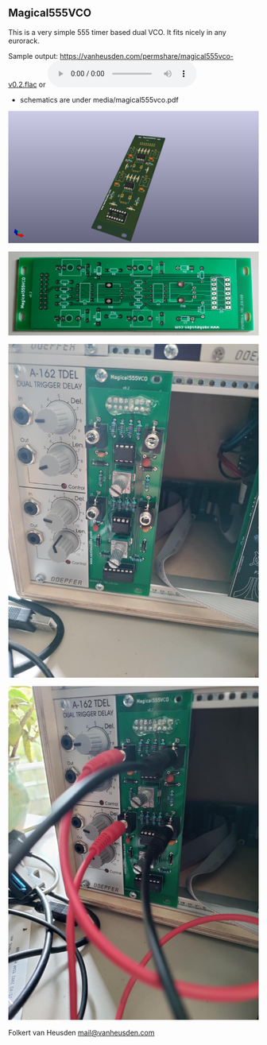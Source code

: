 Magical555VCO
-------------

This is a very simple 555 timer based dual VCO.
It fits nicely in any eurorack.

Sample output: https://vanheusden.com/permshare/magical555vco-v0.2.flac
or
![sample](https://vanheusden.com/permshare/magical555vco-v0.2.flac "sample")


* schematics are under media/magical555vco.pdf


![3D](media/magical555vco-3d.png "3D")

![PCB](media/pcb.jpg "PCB")

![installed](media/mounted-in-rack.jpg "installed")

![in use](media/with-cables.jpg "in use")


Folkert van Heusden <mail@vanheusden.com>
